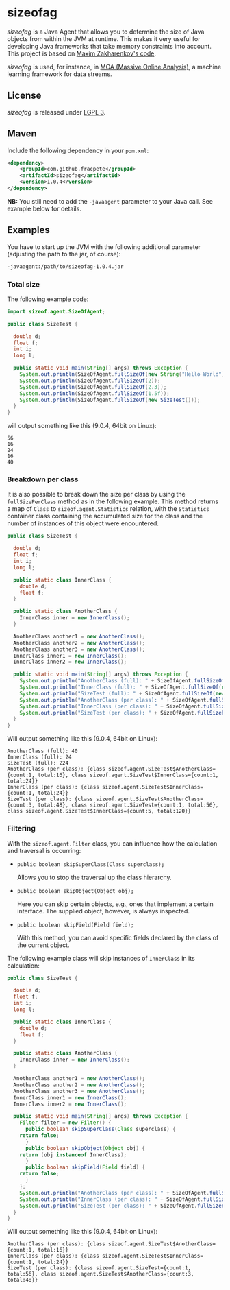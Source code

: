 # sizeofag

*sizeofag* is a Java Agent that allows you to determine the size of Java
objects from within the JVM at runtime. This makes it very useful for developing
Java frameworks that take memory constraints into account. This project is based
on [Maxim Zakharenkov's code](http://jroller.com/maxim/entry/again_about_determining_size_of).

*sizeofag* is used, for instance, in [MOA (Massive Online Analysis)](http://moa.cms.waikato.ac.nz/),
a machine learning framework for data streams.

## License
*sizeofag* is released under [LGPL 3](http://www.gnu.org/licenses/lgpl-3.0.txt).

## Maven
Include the following dependency in your `pom.xml`:

```xml
<dependency>
    <groupId>com.github.fracpete</groupId>
    <artifactId>sizeofag</artifactId>
    <version>1.0.4</version>
</dependency>
```

**NB:** You still need to add the `-javaagent` parameter to your Java call.
See example below for details.

## Examples

You have to start up the JVM with the following additional parameter (adjusting
the path to the jar, of course):

```bash
-javaagent:/path/to/sizeofag-1.0.4.jar
```

### Total size

The following example code:

```java
import sizeof.agent.SizeOfAgent;

public class SizeTest {

  double d;
  float f;
  int i;
  long l;

  public static void main(String[] args) throws Exception {
    System.out.println(SizeOfAgent.fullSizeOf(new String("Hello World")));
    System.out.println(SizeOfAgent.fullSizeOf(2));
    System.out.println(SizeOfAgent.fullSizeOf(2.3));
    System.out.println(SizeOfAgent.fullSizeOf(1.5f));
    System.out.println(SizeOfAgent.fullSizeOf(new SizeTest()));
  }
}
```

will output something like this (9.0.4, 64bit on Linux):

```
56
16
24
16
40
```

### Breakdown per class

It is also possible to break down the size per class by using the `fullSizePerClass` method as in the
following example. This method returns a map of `Class` to `sizeof.agent.Statistics` relation, with
the `Statistics` container class containing the accumulated size for the class and the number of
instances of this object were encountered. 

```java
public class SizeTest {

  double d;
  float f;
  int i;
  long l;

  public static class InnerClass {
    double d;
    float f;
  }

  public static class AnotherClass {
    InnerClass inner = new InnerClass();
  }

  AnotherClass another1 = new AnotherClass();
  AnotherClass another2 = new AnotherClass();
  AnotherClass another3 = new AnotherClass();
  InnerClass inner1 = new InnerClass();
  InnerClass inner2 = new InnerClass();

  public static void main(String[] args) throws Exception {
    System.out.println("AnotherClass (full): " + SizeOfAgent.fullSizeOf(new AnotherClass()));
    System.out.println("InnerClass (full): " + SizeOfAgent.fullSizeOf(new InnerClass()));
    System.out.println("SizeTest (full): " + SizeOfAgent.fullSizeOf(new SizeTest()));
    System.out.println("AnotherClass (per class): " + SizeOfAgent.fullSizePerClass(new AnotherClass()));
    System.out.println("InnerClass (per class): " + SizeOfAgent.fullSizePerClass(new InnerClass()));
    System.out.println("SizeTest (per class): " + SizeOfAgent.fullSizePerClass(new SizeTest()));
  }
}
```

Will output something like this (9.0.4, 64bit on Linux):

```
AnotherClass (full): 40
InnerClass (full): 24
SizeTest (full): 224
AnotherClass (per class): {class sizeof.agent.SizeTest$AnotherClass={count:1, total:16}, class sizeof.agent.SizeTest$InnerClass={count:1, total:24}}
InnerClass (per class): {class sizeof.agent.SizeTest$InnerClass={count:1, total:24}}
SizeTest (per class): {class sizeof.agent.SizeTest$AnotherClass={count:3, total:48}, class sizeof.agent.SizeTest={count:1, total:56}, class sizeof.agent.SizeTest$InnerClass={count:5, total:120}}
```

### Filtering

With the `sizeof.agent.Filter` class, you can influence how the calculation and
traversal is occurring:

* `public boolean skipSuperClass(Class superclass);`

  Allows you to stop the traversal up the class hierarchy.

* `public boolean skipObject(Object obj);`

  Here you can skip certain objects, e.g., ones that implement a certain 
  interface. The supplied object, however, is always inspected.

* `public boolean skipField(Field field);`

  With this method, you can avoid specific fields declared by the class of the 
  current object.

The following example class will skip instances of `InnerClass` in its 
calculation:

```java
public class SizeTest {

  double d;
  float f;
  int i;
  long l;

  public static class InnerClass {
    double d;
    float f;
  }

  public static class AnotherClass {
    InnerClass inner = new InnerClass();
  }

  AnotherClass another1 = new AnotherClass();
  AnotherClass another2 = new AnotherClass();
  AnotherClass another3 = new AnotherClass();
  InnerClass inner1 = new InnerClass();
  InnerClass inner2 = new InnerClass();

  public static void main(String[] args) throws Exception {
    Filter filter = new Filter() {
      public boolean skipSuperClass(Class superclass) {
	return false;
      }
      public boolean skipObject(Object obj) {
	return (obj instanceof InnerClass);
      }
      public boolean skipField(Field field) {
	return false;
      }
    };
    System.out.println("AnotherClass (per class): " + SizeOfAgent.fullSizePerClass(new AnotherClass(), filter));
    System.out.println("InnerClass (per class): " + SizeOfAgent.fullSizePerClass(new InnerClass(), filter));
    System.out.println("SizeTest (per class): " + SizeOfAgent.fullSizePerClass(new SizeTest(), filter));
  }
}
```

Will output something like this (9.0.4, 64bit on Linux):

```
AnotherClass (per class): {class sizeof.agent.SizeTest$AnotherClass={count:1, total:16}}
InnerClass (per class): {class sizeof.agent.SizeTest$InnerClass={count:1, total:24}}
SizeTest (per class): {class sizeof.agent.SizeTest={count:1, total:56}, class sizeof.agent.SizeTest$AnotherClass={count:3, total:48}}
```